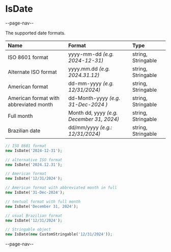 # IsDate

--page-nav--

The supported date formats.

| Name                                   | Format                                    | Type               | 
|:--                                     |:--                                        | :--                |
| ISO 8601 format                        | yyyy-mm-dd *(e.g. 2024-12-31)*            | string, Stringable |
| Alternate ISO format                   | yyyy.mm.dd *(e.g. 2024.31.12)*            | string, Stringable |
| American format                        | dd-mm-yyyy *(e.g. 12/31/2024)*            | string, Stringable |
| American format with abbreviated month | dd-Month-yyyy *(e.g. 31-Dec-2024 )*       | string, Stringable |
| Full month                             | Month dd, yyyy *(e.g. December 31, 2024)* | string, Stringable |
| Brazilian date                         | dd/mm/yyyy *(e.g.: 12/31/2024)*           | string, Stringable |

```php
// ISO 8601 format
new IsDate('2024-12-31');

// alternative ISO format
new IsDate('2024.12.31');

// American format
new IsDate('12/31/2024');

// American format with abbreviated month in full
new IsDate('31-Dec-2024');

// textual format with full month
new IsDate('December 31, 2024');

// usual Brazilian format
new IsDate('12/31/2024');

// Stringable object
new IsDate(new CustomStringable('12/31/2024'));
```

--page-nav--
